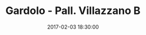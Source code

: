 ---
title: Gardolo - Pall. Villazzano B
date: 2017-02-03 18:30:00
squadra-a: Bc Gardolo
punteggio-a: 68
squadra-b: Pall. Villazzano B
punteggio-b: 38
partite/squadra: under-18-16-17
luogo: Centro Sportivo Trento Nord
categoria: under 18
---